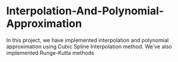 # Interpolation-And-Polynomial-Approximation
In this project, we have implemented interpolation and polynomial approximation using Cubic Spline Interpolation method. We've also implemented Runge-Kutta methods
